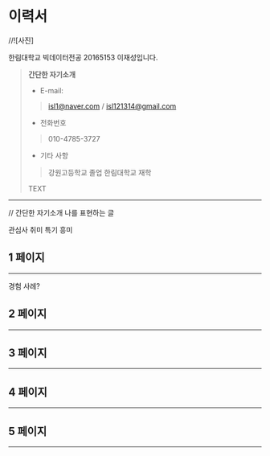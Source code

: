 # 이력서

//![사진] 

한림대학교 빅데이터전공 20165153 이재성입니다.
> __간단한 자기소개__
> 
> - E-mail:
>> isl1@naver.com / isl121314@gmail.com
> - 전화번호 
>> 010-4785-3727
> 
>> 
> - 기타 사항
>> 강원고등학교 졸업
>> 한림대학교 재학
>
> TEXT

---
// 간단한 자기소개
나를 표현하는 글

관심사
취미
특기
흥미

## 1 페이지
---
경험 사례? 

## 2 페이지
---

## 3 페이지
---

## 4 페이지
---

## 5 페이지
---



